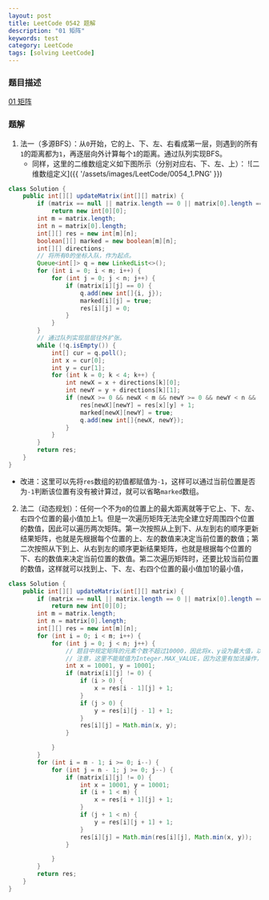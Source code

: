 ```yaml
---
layout: post
title: LeetCode 0542 题解
description: "01 矩阵"
keywords: test
category: LeetCode
tags: [solving LeetCode]
---
```


### 题目描述
[01 矩阵](https://leetcode-cn.com/problems/01-matrix/)

### 题解
1. 法一（多源BFS）：从`0`开始，它的上、下、左、右看成第一层，则遇到的所有`1`的距离都为`1`，再逐层向外计算每个`1`的距离。通过队列实现BFS。
    * 同样，这里的二维数组定义如下图所示（分别对应右、下、左、上）：
![二维数组定义]({{ '/assets/images/LeetCode/0054_1.PNG' }})
```java
class Solution {
    public int[][] updateMatrix(int[][] matrix) {
        if (matrix == null || matrix.length == 0 || matrix[0].length == 0)
            return new int[0][0];
        int m = matrix.length;
        int n = matrix[0].length;
        int[][] res = new int[m][n];
        boolean[][] marked = new boolean[m][n];
        int[][] directions;
        // 将所有0的坐标入队，作为起点。
        Queue<int[]> q = new LinkedList<>();
        for (int i = 0; i < m; i++) {
            for (int j = 0; j < n; j++) {
                if (matrix[i][j] == 0) {
                    q.add(new int[]{i, j});
                    marked[i][j] = true;
                    res[i][j] = 0;
                }
            }
        }
        // 通过队列实现层层往外扩张。
        while (!q.isEmpty()) {
            int[] cur = q.poll();
            int x = cur[0];
            int y = cur[1];
            for (int k = 0; k < 4; k++) {
                int newX = x + directions[k][0];
                int newY = y + directions[k][1];
                if (newX >= 0 && newX < m && newY >= 0 && newY < n && !marked[newX][newY]) {
                    res[newX][newY] = res[x][y] + 1;
                    marked[newX][newY] = true;
                    q.add(new int[]{newX, newY});
                }
            }
        }
        return res;
    }
}
```
* 改进：这里可以先将`res`数组的初值都赋值为`-1`，这样可以通过当前位置是否为`-1`判断该位置有没有被计算过，就可以省略`marked`数组。
2. 法二（动态规划）：任何一个不为`0`的位置上的最大距离就等于它上、下、左、右四个位置的最小值加上1。但是一次遍历矩阵无法完全建立好周围四个位置的数值，因此可以遍历两次矩阵。第一次按照从上到下、从左到右的顺序更新结果矩阵，也就是先根据每个位置的上、左的数值来决定当前位置的数值；第二次按照从下到上、从右到左的顺序更新结果矩阵，也就是根据每个位置的下、右的数值来决定当前位置的数值。第二次遍历矩阵时，还要比较当前位置的数值，这样就可以找到上、下、左、右四个位置的最小值加1的最小值，
```java
class Solution {
    public int[][] updateMatrix(int[][] matrix) {
        if (matrix == null || matrix.length == 0 || matrix[0].length == 0)
            return new int[0][0];
        int m = matrix.length;
        int n = matrix[0].length;
        int[][] res = new int[m][n];
        for (int i = 0; i < m; i++) {
            for (int j = 0; j < n; j++) {
                // 题目中规定矩阵的元素个数不超过10000，因此将x、y设为最大值，以便于后面取较小值。
                // 注意，这里不能赋值为Integer.MAX_VALUE，因为这里有加法操作，会发生溢出。
                int x = 10001, y = 10001;
                if (matrix[i][j] != 0) {
                    if (i > 0) {
                        x = res[i - 1][j] + 1;
                    }
                    if (j > 0) {
                        y = res[i][j - 1] + 1;
                    }
                    res[i][j] = Math.min(x, y);
                }

            }
        }
        for (int i = m - 1; i >= 0; i--) {
            for (int j = n - 1; j >= 0; j--) {
                if (matrix[i][j] != 0) {
                    int x = 10001, y = 10001;
                    if (i + 1 < m) {
                        x = res[i + 1][j] + 1;
                    }
                    if (j + 1 < n) {
                        y = res[i][j + 1] + 1;
                    }
                    res[i][j] = Math.min(res[i][j], Math.min(x, y));
                }

            }
        }
        return res;
    }
}
```
